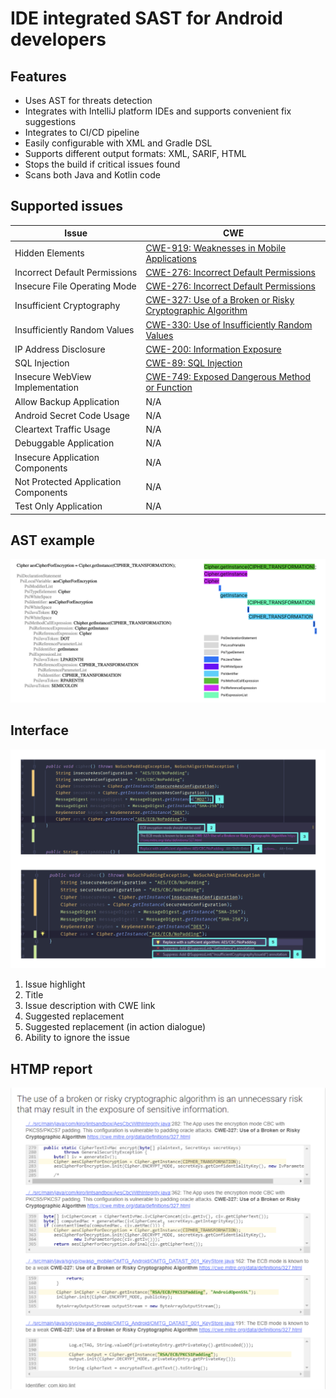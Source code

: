 # IDE integrated SAST for Android developers

## Features
- Uses AST for threats detection
- Integrates with IntelliJ platform IDEs and supports convenient fix suggestions
- Integrates to CI/CD pipeline
- Easily configurable with XML and Gradle DSL
- Supports different output formats: XML, SARIF, HTML
- Stops the build if critical issues found
- Scans both Java and Kotlin code

## Supported issues
| Issue | CWE |
|---|---|
| Hidden Elements | [CWE-919: Weaknesses in Mobile Applications](https://cwe.mitre.org/data/definitions/919.html) |
| Incorrect Default Permissions | [CWE-276: Incorrect Default Permissions](https://cwe.mitre.org/data/definitions/276.html) |
| Insecure File Operating Mode | [CWE-276: Incorrect Default Permissions](https://cwe.mitre.org/data/definitions/276.html) |
| Insufficient Cryptography | [CWE-327: Use of a Broken or Risky Cryptographic Algorithm](https://cwe.mitre.org/data/definitions/327.html) |
| Insufficiently Random Values | [CWE-330: Use of Insufficiently Random Values](https://cwe.mitre.org/data/definitions/330.html) |
| IP Address Disclosure | [CWE-200: Information Exposure](https://cwe.mitre.org/data/definitions/200.html) |
| SQL Injection | [CWE-89: SQL Injection](https://cwe.mitre.org/data/definitions/89.html) |
| Insecure WebView Implementation | [CWE-749: Exposed Dangerous Method or Function](https://cwe.mitre.org/data/definitions/749.html) |
| Allow Backup Application | N/A |
| Android Secret Code Usage | N/A |
| Cleartext Traffic Usage | N/A |
| Debuggable Application | N/A |
| Insecure Application Components | N/A |
| Not Protected Application Components | N/A |
| Test Only Application | N/A |

## AST example
<img src="./docs/img/ast.png" width="800">

## Interface
<img src="./docs/img/interface.png" width="800">

1. Issue highlight
2. Title
3. Issue description with CWE link
4. Suggested replacement
5. Suggested replacement (in action dialogue)
6. Ability to ignore the issue

## HTMP report
<img src="./docs/img/output.png" width="800">
